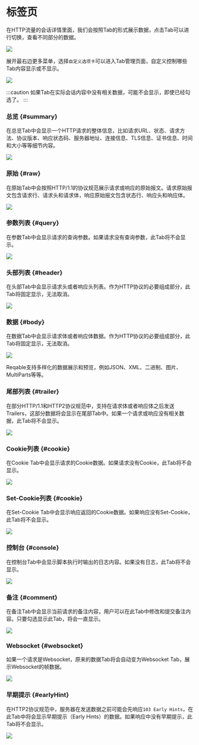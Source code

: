 # 标签页

在HTTP流量的会话详情里面，我们会按照Tab的形式展示数据，点击Tab可以进行切换，查看不同部分的数据。

![](arts/tabs_01.png)

展开最右边更多菜单，选择`自定义选项卡`可以进入Tab管理页面，自定义控制哪些Tab内容显示或不显示。

![](arts/tabs_02.png)

:::caution
如果Tab在实际会话内容中没有相关数据，可能不会显示，即使已经勾选了。
:::

### 总览 {#summary}

在总览Tab中会显示一个HTTP请求的整体信息，比如请求URL、状态、请求方法、协议版本、响应状态码、服务器地址、连接信息、TLS信息、证书信息、时间和大小等等细节内容。

![](arts/tabs_03.png)

### 原始 {#raw}

在原始Tab中会按照HTTP/1.1的协议规范展示请求或响应的原始报文。请求原始报文包含请求行、请求头和请求体，响应原始报文包含状态行、响应头和响应体。

![](arts/tabs_04.png)

### 参数列表 {#query}

在参数Tab中会显示请求的查询参数。如果请求没有查询参数，此Tab将不会显示。

![](arts/tabs_05.png)

### 头部列表 {#header}

在头部Tab中会显示请求头或者响应头列表。作为HTTP协议的必要组成部分，此Tab将固定显示，无法取消。

![](arts/tabs_06.png)

### 数据 {#body}

在数据Tab中会显示请求体或者响应体数据。作为HTTP协议的必要组成部分，此Tab将固定显示，无法取消。

![](arts/tabs_07.png)

Reqable支持多样化的数据展示和预览，例如JSON、XML、二进制、图片、MultiParts等等。

### 尾部列表 {#trailer}

在部分HTTP/1.1和HTTP2协议规范中，支持在请求体或者响应体之后发送Trailers，这部分数据将会显示在尾部Tab中。如果一个请求或响应没有相关数据，此Tab将不会显示。

![](arts/tabs_08.png)

### Cookie列表 {#cookie}

在Cookie Tab中会显示请求的Cookie数据。如果请求没有Cookie，此Tab将不会显示。

![](arts/tabs_09.png)

### Set-Cookie列表 {#cookie}

在Set-Cookie Tab中会显示响应返回的Cookie数据。如果响应没有Set-Cookie，此Tab将不会显示。

![](arts/tabs_10.png)

### 控制台 {#console}

在控制台Tab中会显示脚本执行时输出的日志内容。如果没有日志，此Tab将不会显示。

![](arts/tabs_11.png)

### 备注 {#comment}

在备注Tab中会显示当前请求的备注内容，用户可以在此Tab中修改和提交备注内容。只要勾选显示此Tab，将会一直显示。

![](arts/tabs_12.png)

### Websocket {#websocket}

如果一个请求是Websocket，原来的数据Tab将会自动变为Websocket Tab，展示Websocket的帧数据。

![](arts/tabs_13.png)

### 早期提示 {#earlyHint}

在HTTP2协议规范中，服务器在发送数据之前可能会先响应`103 Early Hints`，在此Tab中将会显示早期提示（Early Hints）的数据。如果响应中没有早期提示，此Tab将不会显示。

![](arts/tabs_14.png)